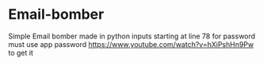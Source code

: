 # Email-bomber
Simple Email bomber made in python
inputs starting at line 78 for password must use app password https://www.youtube.com/watch?v=hXiPshHn9Pw to get it
